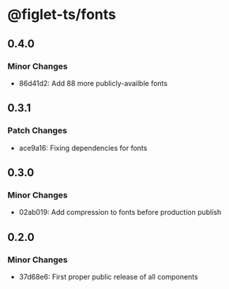 # @figlet-ts/fonts

## 0.4.0

### Minor Changes

-   86d41d2: Add 88 more publicly-availble fonts

## 0.3.1

### Patch Changes

-   ace9a16: Fixing dependencies for fonts

## 0.3.0

### Minor Changes

-   02ab019: Add compression to fonts before production publish

## 0.2.0

### Minor Changes

-   37d68e6: First proper public release of all components
